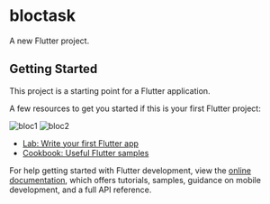# bloctask

A new Flutter project.

## Getting Started

This project is a starting point for a Flutter application.

A few resources to get you started if this is your first Flutter project:

![bloc1](https://github.com/user-attachments/assets/0346e07a-9449-411c-9f29-922e7533befb)
![bloc2](https://github.com/user-attachments/assets/b6aa06c8-d183-4cd1-8a6a-9413bf3e4462)


- [Lab: Write your first Flutter app](https://docs.flutter.dev/get-started/codelab)
- [Cookbook: Useful Flutter samples](https://docs.flutter.dev/cookbook)

For help getting started with Flutter development, view the
[online documentation](https://docs.flutter.dev/), which offers tutorials,
samples, guidance on mobile development, and a full API reference.
